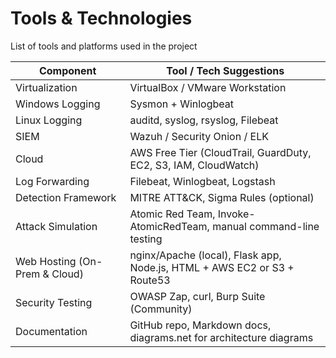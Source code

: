 # Tools & Technologies

List of tools and platforms used in the project

| Component                     | Tool / Tech Suggestions                                                  |
| ----------------------------- | ------------------------------------------------------------------------ |
| Virtualization                | VirtualBox / VMware Workstation                                          |
| Windows Logging               | Sysmon + Winlogbeat                                                      |
| Linux Logging                 | auditd, syslog, rsyslog, Filebeat                                        |
| SIEM                          | Wazuh / Security Onion / ELK                                             |
| Cloud                         | AWS Free Tier (CloudTrail, GuardDuty, EC2, S3, IAM, CloudWatch)          |
| Log Forwarding                | Filebeat, Winlogbeat, Logstash                                           |
| Detection Framework           | MITRE ATT\&CK, Sigma Rules (optional)                                    |
| Attack Simulation             | Atomic Red Team, Invoke-AtomicRedTeam, manual command-line testing       |
| Web Hosting (On-Prem & Cloud) | nginx/Apache (local), Flask app, Node.js, HTML + AWS EC2 or S3 + Route53 |
| Security Testing              | OWASP Zap, curl, Burp Suite (Community)                                  |
| Documentation                 | GitHub repo, Markdown docs, diagrams.net for architecture diagrams       |

